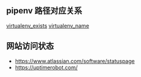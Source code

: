 ## pipenv 路径对应关系
[virtualenv_exists](https://github.com/pypa/pipenv/blob/c08ecb2450981d86517e517fe378d3810160e649/pipenv/project.py#L410)
[virtualenv_name](https://github.com/pypa/pipenv/blob/c08ecb2450981d86517e517fe378d3810160e649/pipenv/project.py#L579)

## 网站访问状态
- https://www.atlassian.com/software/statuspage
- https://uptimerobot.com/
